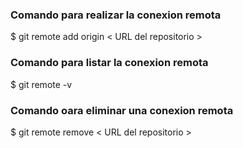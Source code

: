 ### Comando para realizar la conexion remota

$ git remote add origin < URL del repositorio >

### Comando para listar la conexion remota

$ git remote -v

### Comando oara eliminar una conexion remota

$ git remote remove < URL del repositorio >
